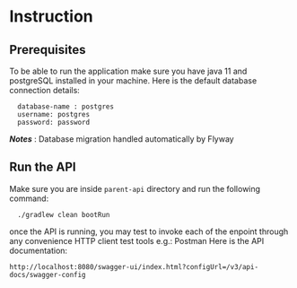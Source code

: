 # Instruction

## Prerequisites

To be able to run the application make sure you have java 11 and postgreSQL installed in your machine. 
Here is the default database connection details:

```
  database-name : postgres
  username: postgres
  password: password
```
***Notes*** : Database migration handled automatically by Flyway

## Run the API

Make sure you are inside `parent-api` directory and run the following command:
```
  ./gradlew clean bootRun
```

once the API is running, you may test to invoke each of the enpoint through any convenience HTTP client test tools e.g.: Postman
Here is the API documentation:

```
http://localhost:8080/swagger-ui/index.html?configUrl=/v3/api-docs/swagger-config
```